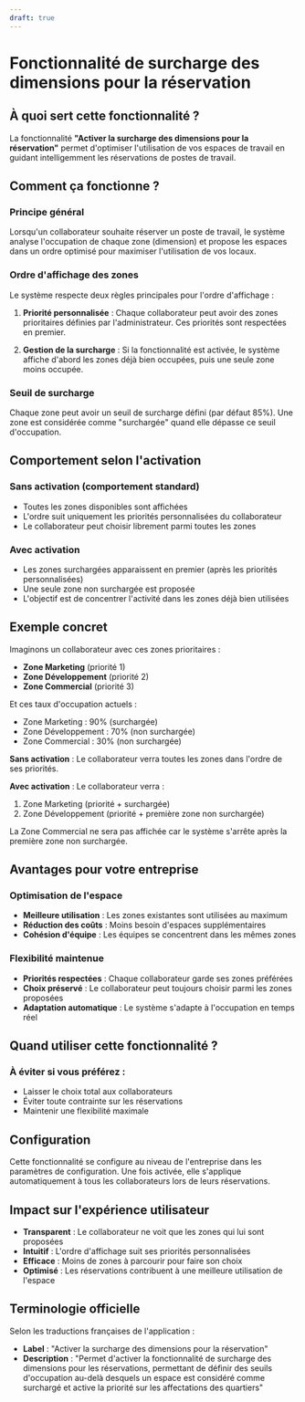 ```yaml
---
draft: true
---
```


# Fonctionnalité de surcharge des dimensions pour la réservation

## À quoi sert cette fonctionnalité ?

La fonctionnalité **"Activer la surcharge des dimensions pour la réservation"** permet d'optimiser l'utilisation de vos espaces de travail en guidant intelligemment les réservations de postes de travail.

## Comment ça fonctionne ?

### Principe général

Lorsqu'un collaborateur souhaite réserver un poste de travail, le système analyse l'occupation de chaque zone (dimension) et propose les espaces dans un ordre optimisé pour maximiser l'utilisation de vos locaux.

### Ordre d'affichage des zones

Le système respecte deux règles principales pour l'ordre d'affichage :

1. **Priorité personnalisée** : Chaque collaborateur peut avoir des zones prioritaires définies par l'administrateur. Ces priorités sont respectées en premier.

2. **Gestion de la surcharge** : Si la fonctionnalité est activée, le système affiche d'abord les zones déjà bien occupées, puis une seule zone moins occupée.

### Seuil de surcharge

Chaque zone peut avoir un seuil de surcharge défini (par défaut 85%). Une zone est considérée comme "surchargée" quand elle dépasse ce seuil d'occupation.

## Comportement selon l'activation

### Sans activation (comportement standard)
- Toutes les zones disponibles sont affichées
- L'ordre suit uniquement les priorités personnalisées du collaborateur
- Le collaborateur peut choisir librement parmi toutes les zones

### Avec activation
- Les zones surchargées apparaissent en premier (après les priorités personnalisées)
- Une seule zone non surchargée est proposée
- L'objectif est de concentrer l'activité dans les zones déjà bien utilisées

## Exemple concret

Imaginons un collaborateur avec ces zones prioritaires :
- **Zone Marketing** (priorité 1)
- **Zone Développement** (priorité 2) 
- **Zone Commercial** (priorité 3)

Et ces taux d'occupation actuels :
- Zone Marketing : 90% (surchargée)
- Zone Développement : 70% (non surchargée)
- Zone Commercial : 30% (non surchargée)

**Sans activation** : Le collaborateur verra toutes les zones dans l'ordre de ses priorités.

**Avec activation** : Le collaborateur verra :
1. Zone Marketing (priorité + surchargée)
2. Zone Développement (priorité + première zone non surchargée)

La Zone Commercial ne sera pas affichée car le système s'arrête après la première zone non surchargée.

## Avantages pour votre entreprise

### Optimisation de l'espace
- **Meilleure utilisation** : Les zones existantes sont utilisées au maximum
- **Réduction des coûts** : Moins besoin d'espaces supplémentaires
- **Cohésion d'équipe** : Les équipes se concentrent dans les mêmes zones

### Flexibilité maintenue
- **Priorités respectées** : Chaque collaborateur garde ses zones préférées
- **Choix préservé** : Le collaborateur peut toujours choisir parmi les zones proposées
- **Adaptation automatique** : Le système s'adapte à l'occupation en temps réel

## Quand utiliser cette fonctionnalité ?

### À éviter si vous préférez :
- Laisser le choix total aux collaborateurs
- Éviter toute contrainte sur les réservations
- Maintenir une flexibilité maximale

## Configuration

Cette fonctionnalité se configure au niveau de l'entreprise dans les paramètres de configuration. Une fois activée, elle s'applique automatiquement à tous les collaborateurs lors de leurs réservations.

## Impact sur l'expérience utilisateur

- **Transparent** : Le collaborateur ne voit que les zones qui lui sont proposées
- **Intuitif** : L'ordre d'affichage suit ses priorités personnalisées
- **Efficace** : Moins de zones à parcourir pour faire son choix
- **Optimisé** : Les réservations contribuent à une meilleure utilisation de l'espace

## Terminologie officielle

Selon les traductions françaises de l'application :

- **Label** : "Activer la surcharge des dimensions pour la réservation"
- **Description** : "Permet d'activer la fonctionnalité de surcharge des dimensions pour les réservations, permettant de définir des seuils d'occupation au-delà desquels un espace est considéré comme surchargé et active la priorité sur les affectations des quartiers" 